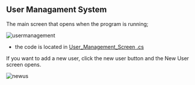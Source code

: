 ## User Managament System


The main screen that opens when the program is running;

![usermanagement](https://user-images.githubusercontent.com/33968347/106402247-a93a0f00-6439-11eb-9766-39a27e202e93.png)

* the code is located in [User_Management_Screen .cs](https://github.com/sevvalyogurtcuoglu/TechnicalQuestionnaire_P.I.Works/blob/master/User_Management_Sys/User_Management_Screen%20.cs)

If you want to add a new user, click the new user button and the New User screen opens.

![newus](https://user-images.githubusercontent.com/33968347/106402490-be636d80-643a-11eb-99fa-273c911e6b59.png)
